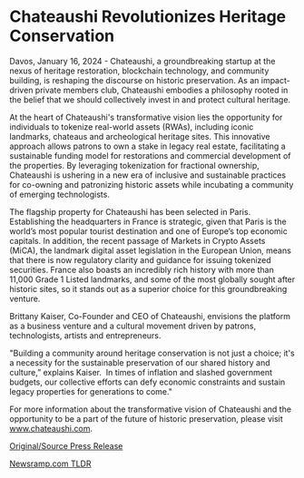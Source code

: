 # Chateaushi Revolutionizes Heritage Conservation

Davos, January 16, 2024 - Chateaushi, a groundbreaking startup at the nexus of heritage restoration, blockchain technology, and community building, is reshaping the discourse on historic preservation. As an impact-driven private members club, Chateaushi embodies a philosophy rooted in the belief that we should collectively invest in and protect cultural heritage.

At the heart of Chateaushi's transformative vision lies the opportunity for individuals to tokenize real-world assets (RWAs), including iconic landmarks, chateaus and archeological heritage sites. This innovative approach allows patrons to own a stake in legacy real estate, facilitating a sustainable funding model for restorations and commercial development of the properties. By leveraging tokenization for fractional ownership, Chateaushi is ushering in a new era of inclusive and sustainable practices for co-owning and patronizing historic assets while incubating a community of emerging technologists.

The flagship property for Chateaushi has been selected in Paris. Establishing the headquarters in France is strategic, given that Paris is the world’s most popular tourist destination and one of Europe’s top economic capitals. In addition, the recent passage of Markets in Crypto Assets (MiCA), the landmark digital asset legislation in the European Union, means that there is now regulatory clarity and guidance for issuing tokenized securities. France also boasts an incredibly rich history with more than 11,000 Grade 1 Listed landmarks, and some of the most globally sought after historic sites, so it stands out as a superior choice for this groundbreaking venture.

Brittany Kaiser, Co-Founder and CEO of Chateaushi, envisions the platform as a business venture and a cultural movement driven by patrons, technologists, artists and entrepreneurs.

"Building a community around heritage conservation is not just a choice; it's a necessity for the sustainable preservation of our shared history and culture,” explains Kaiser.  In times of inflation and slashed government budgets, our collective efforts can defy economic constraints and sustain legacy properties for generations to come."

For more information about the transformative vision of Chateaushi and the opportunity to be a part of the future of historic preservation, please visit www.chateaushi.com. 

[Original/Source Press Release](https://blockchainwire.io/press-release/chateaushi-revolutionizes-heritage-conservation) 

[Newsramp.com TLDR](https://newsramp.com/None) 